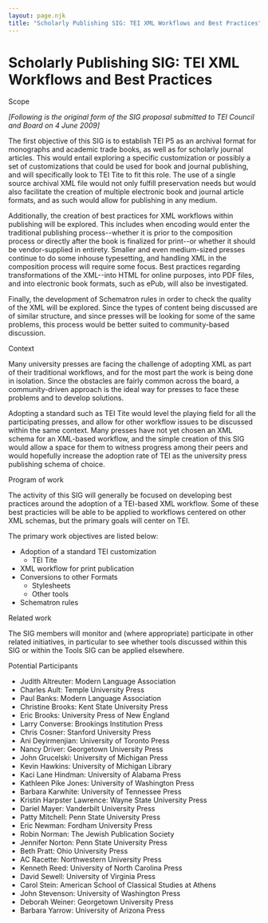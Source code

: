 ```yaml
---
layout: page.njk
title: "Scholarly Publishing SIG: TEI XML Workflows and Best Practices"
---
```

# Scholarly Publishing SIG: TEI XML Workflows and Best Practices




Scope
 
 *\[Following is the original form of the SIG proposal submitted to TEI Council and Board
 on 4 June 2009]*


The first objective of this SIG is to establish TEI P5 as an archival format for monographs
 and academic trade books, as well as for scholarly journal articles. This would entail
 exploring a specific customization or possibly a set of customizations that could
 be used for book and journal publishing, and will specifically look to TEI Tite to
 fit this role. The use of a single source archival XML file would not only fulfill
 preservation needs but would also facilitate the creation of multiple electronic book
 and journal article formats, and as such would allow for publishing in any medium.


Additionally, the creation of best practices for XML workflows within publishing will
 be explored. This includes when encoding would enter the traditional publishing process\-\-whether
 it is prior to the composition process or directly after the book is finalized for
 print\-\-or whether it should be vendor\-supplied in entirety. Smaller and even medium\-sized
 presses continue to do some inhouse typesetting, and handling XML in the composition
 process will require some focus. Best practices regarding transformations of the XML\-\-into
 HTML for online purposes, into PDF files, and into electronic book formats, such as
 ePub, will also be investigated.


Finally, the development of Schematron rules in order to check the quality of the
 XML will be explored. Since the types of content being discussed are of similar structure,
 and since presses will be looking for some of the same problems, this process would
 be better suited to community\-based discussion.




 Context
 
 Many university presses are facing the challenge of adopting XML as part of their
 traditional workflows, and for the most part the work is being done in isolation.
 Since the obstacles are fairly common across the board, a community\-driven approach
 is the ideal way for presses to face these problems and to develop solutions.


Adopting a standard such as TEI Tite would level the playing field for all the participating
 presses, and allow for other workflow issues to be discussed within the same context.
 Many presses have not yet chosen an XML schema for an XML\-based workflow, and the
 simple creation of this SIG would allow a space for them to witness progress among
 their peers and would hopefully increase the adoption rate of TEI as the university
 press publishing schema of choice.




 Program of work
 
 The activity of this SIG will generally be focused on developing best practices around
 the adoption of a TEI\-based XML workflow. Some of these best practicies will be able
 to be applied to workflows centered on other XML schemas, but the primary goals will
 center on TEI.


The primary work objectives are listed below:


* Adoption of a standard TEI customization
	+ TEI Tite
* XML workflow for print publication
* Conversions to other Formats
	+ Stylesheets
	+ Other tools
* Schematron rules




 Related work
 
 The SIG members will monitor and (where appropriate) participate in other related
 initiatives, in particular to see whether tools discussed within this SIG or within
 the Tools SIG can be applied elsewhere.




 Potential Participants
 
 * Judith Altreuter: Modern Language Association
* Charles Ault: Temple University Press
* Paul Banks: Modern Language Association
* Christine Brooks: Kent State University Press
* Eric Brooks: University Press of New England
* Larry Converse: Brookings Institution Press
* Chris Cosner: Stanford University Press
* Ani Deyirmenjian: University of Toronto Press
* Nancy Driver: Georgetown University Press
* John Grucelski: University of Michigan Press
* Kevin Hawkins: University of Michigan Library
* Kaci Lane Hindman: University of Alabama Press
* Kathleen Pike Jones: University of Washington Press
* Barbara Karwhite: University of Tennessee Press
* Kristin Harpster Lawrence: Wayne State University Press
* Dariel Mayer: Vanderbilt University Press
* Patty Mitchell: Penn State University Press
* Eric Newman: Fordham University Press
* Robin Norman: The Jewish Publication Society
* Jennifer Norton: Penn State University Press
* Beth Pratt: Ohio University Press
* AC Racette: Northwestern University Press
* Kenneth Reed: University of North Carolina Press
* David Sewell: University of Virginia Press
* Carol Stein: American School of Classical Studies at Athens
* John Stevenson: University of Washington Press
* Deborah Weiner: Georgetown University Press
* Barbara Yarrow: University of Arizona Press




